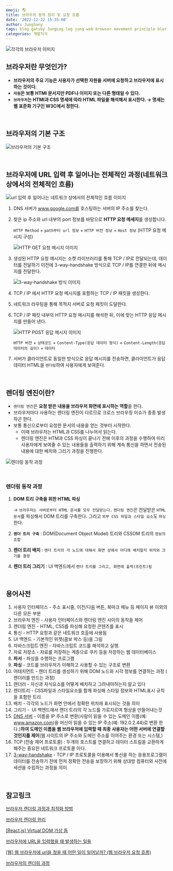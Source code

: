 ```yaml
---
emoji: 🌎
title: 브라우저 동작 원리 및 요청 흐름
date: '2022-12-22 15:35:00'
author: JungSany
tags: blog gatsby JungLog log jung web browser movement principle blur
categories: 개발지식
---
```


![각각의 브라우저 이미지](https://t1.daumcdn.net/cfile/tistory/2633363B52F0AAA917)

## 브라우저란 무엇인가?

- **브라우저의 주요 기능은 사용자가 선택한 자원을 서버에 요청하고 브라우저에 표시하는 것이다.**
- **`자원`은 보통 HTMl 문서지만 PDF나 이미지 또는 다른 형태일 수 있다.**
- **`브라우저`는 HTMl과 CSS 명세에 따라 HTML 파일을 해석해서 표시한다. → 명세는 웹 표준화 기구인 W3C에서 정한다.**

<br/>

## 브라우저의 기본 구조

![브라우저의 기본 구조](https://blog.kakaocdn.net/dn/99dKj/btqIl9g441B/2zBd7Ya63bkgHiSdM8Vm4k/img.png)

<br/>

## 브라우저에 URL 입력 후 일어나는 전체적인 과정(네트워크 상에서의 전체적인 흐름)

![url 입력 후 일어나는 네트워크 상에서의 전체적인 흐름 이미지](https://img1.daumcdn.net/thumb/R1280x0/?scode=mtistory2&fname=https%3A%2F%2Ft1.daumcdn.net%2Fcfile%2Ftistory%2F993D344D5C2347F62E)

1. DNS 서버가 www.google.com를 호스팅하는 서버의 IP 주소를 찾는다.
2. 찾은 ip 주소와 url 내부의 port 정보를 바탕으로 **HTTP 요청 메세지**를 생성합니다.

   `HTTP Method` + `path부터 url 정보` + `HTTP 버전 정보` + `Host 정보` (HTTP 요청 메시지 구성)

   ![HTTP GET 요청 메시지 이미지](https://s3.us-west-2.amazonaws.com/secure.notion-static.com/a0b0e375-1b42-4034-a525-583fb1498d73/%E1%84%89%E1%85%B3%E1%84%8F%E1%85%B3%E1%84%85%E1%85%B5%E1%86%AB%E1%84%89%E1%85%A3%E1%86%BA_2022-10-23_%E1%84%8B%E1%85%A9%E1%84%92%E1%85%AE_4.29.44.png?X-Amz-Algorithm=AWS4-HMAC-SHA256&X-Amz-Content-Sha256=UNSIGNED-PAYLOAD&X-Amz-Credential=AKIAT73L2G45EIPT3X45%2F20221222%2Fus-west-2%2Fs3%2Faws4_request&X-Amz-Date=20221222T065622Z&X-Amz-Expires=86400&X-Amz-Signature=b9e2a185ce9a482d790e9282827082109ba6ce049fa73b002a31564ea8b1e0ce&X-Amz-SignedHeaders=host&response-content-disposition=filename%3D%22%25E1%2584%2589%25E1%2585%25B3%25E1%2584%258F%25E1%2585%25B3%25E1%2584%2585%25E1%2585%25B5%25E1%2586%25AB%25E1%2584%2589%25E1%2585%25A3%25E1%2586%25BA%25202022-10-23%2520%25E1%2584%258B%25E1%2585%25A9%25E1%2584%2592%25E1%2585%25AE%25204.29.44.png%22&x-id=GetObject)

3. 생성된 HTTP 요청 메시지는 소켓 라이브러리를 통해 TCP / IP로 전달되는데, 데이터를 전달하기 이전에 3-way-handshake 방식으로 TCP / IP를 연결한 뒤에 메시지를 전달한다.

   ![3-way-handshake 방식 이미지](https://s3.us-west-2.amazonaws.com/secure.notion-static.com/4220179e-94b5-4b3f-b555-7dc1663b3e23/%E1%84%89%E1%85%B3%E1%84%8F%E1%85%B3%E1%84%85%E1%85%B5%E1%86%AB%E1%84%89%E1%85%A3%E1%86%BA_2022-10-23_%E1%84%8B%E1%85%A9%E1%84%92%E1%85%AE_4.33.11.png?X-Amz-Algorithm=AWS4-HMAC-SHA256&X-Amz-Content-Sha256=UNSIGNED-PAYLOAD&X-Amz-Credential=AKIAT73L2G45EIPT3X45%2F20221222%2Fus-west-2%2Fs3%2Faws4_request&X-Amz-Date=20221222T065640Z&X-Amz-Expires=86400&X-Amz-Signature=05704c68dd449d6599f4de43a97102785274271845afcda0b3c65f365a67f25f&X-Amz-SignedHeaders=host&response-content-disposition=filename%3D%22%25E1%2584%2589%25E1%2585%25B3%25E1%2584%258F%25E1%2585%25B3%25E1%2584%2585%25E1%2585%25B5%25E1%2586%25AB%25E1%2584%2589%25E1%2585%25A3%25E1%2586%25BA%25202022-10-23%2520%25E1%2584%258B%25E1%2585%25A9%25E1%2584%2592%25E1%2585%25AE%25204.33.11.png%22&x-id=GetObject)

4. TCP / IP 에서 HTTP 요청 메시지를 포함하는 TCP / IP 패킷을 생성한다.
5. 네트워크 라우팅을 통해 목적지 서버로 요청 패킷이 도달한다.
6. TCP / IP 패킷 내부의 HTTP 요청 메시지를 해석한 뒤, 이에 맞는 HTTP 응답 메시지를 만들어 낸다.

   ![HTTP POST 응답 메시지 이미지](https://s3.us-west-2.amazonaws.com/secure.notion-static.com/602b6b33-9c71-4d04-804a-85caffe036bc/%E1%84%89%E1%85%B3%E1%84%8F%E1%85%B3%E1%84%85%E1%85%B5%E1%86%AB%E1%84%89%E1%85%A3%E1%86%BA_2022-10-23_%E1%84%8B%E1%85%A9%E1%84%92%E1%85%AE_4.35.26.png?X-Amz-Algorithm=AWS4-HMAC-SHA256&X-Amz-Content-Sha256=UNSIGNED-PAYLOAD&X-Amz-Credential=AKIAT73L2G45EIPT3X45%2F20221222%2Fus-west-2%2Fs3%2Faws4_request&X-Amz-Date=20221222T065722Z&X-Amz-Expires=86400&X-Amz-Signature=875bd1267d4fb530b32752f4398d0ea3ed8cb26fd8fd949cdec393e0704a2a9e&X-Amz-SignedHeaders=host&response-content-disposition=filename%3D%22%25E1%2584%2589%25E1%2585%25B3%25E1%2584%258F%25E1%2585%25B3%25E1%2584%2585%25E1%2585%25B5%25E1%2586%25AB%25E1%2584%2589%25E1%2585%25A3%25E1%2586%25BA%25202022-10-23%2520%25E1%2584%258B%25E1%2585%25A9%25E1%2584%2592%25E1%2585%25AE%25204.35.26.png%22&x-id=GetObject)

   `HTTP 버전` + `상태코드` + `Content-Type(응답 데이터 형식)` + `Content-Length(응답 데이터의 길이)` + `데이터`

7. 서버가 클라이언트로 동일한 방식으로 응답 메시지를 전송하면, 클라이언트가 응답 데이터 HTML을 `렌더링`하여 사용자에게 보여준다.

<br/>

## 렌더링 엔진이란?

- `렌더링 엔진`은 **요청 받은 내용을 브라우저 화면에 표시하는 역할**을 한다.
- 브라우저마다 사용하는 렌더링 엔진이 다르므로 크로스 브라우징 이슈가 종종 발생하곤 한다.
- 보통 통신으로부터 요청한 문서의 내용을 얻는 것부터 시작한다.
  - 이때 브라우저는 HTML과 CSS를 나누어서 읽는다.
  - 렌더링 엔진은 HTM과 CSS 파싱이 끝나기 전에 이후의 과정을 수행하여 미리 사용자에게 보여줄 수 있는 내용들을 출력하기 위해 계속 통신을 하면서 전송된 내용에 대한 배치와 그리기 과정을 진행한다.

![렌더링 동작 과정](https://velog.velcdn.com/images/soopy368/post/485f811b-3601-4248-aff3-d773d54af9a1/image.png)

<br/>

### 렌더링 동작 과정

1. **DOM 트리 구축을 위한 HTML 파싱**

   → `브라우저는 서버로부터 HTML 문서를 모두 전달받는다.` `렌더링 엔진`은 전달받은 `HTML 문서`를 파싱해서 DOM 트리를 구축한다. 그리고 `외부 CSS 파일과 스타일 요소`도 `파싱`한다.

2. **`렌더 트리 구축`** : DOM(Document Object Model) 트리와 CSSOM 트리의 `정보의 조합`
3. **렌더 트리 배치** : `렌더 트리의 각 노드에 대해서 화면 상에서 어디에 배치할지 위치와 크기를 결정`
4. **렌더 트리 그리기** : UI 백엔드에서 `렌더 트리를 그리고, 화면에 출력(프린트)됨`

<br/>

## 용어사전

1. 사용자 인터페이스 - 주소 표시줄, 이전/다음 버튼, 북마크 메뉴 등 페이지 뷰 이외의 다른 모든 부분
2. 브라우저 엔진 - 사용자 인터페이스와 렌더링 엔진 사이의 동작을 제어
3. 렌더링 엔진 - HTML, CSS를 파싱해 요청한 콘텐츠를 표시
4. 통신 - HTTP 요청과 같은 네트워크 호출에 사용됨
5. UI 백엔드 - 기본적인 위젯(콤보 박스 등)을 그림
6. 자바스크립트 엔진 - 자바스크립트 코드를 해석하고 실행.
7. 자료 저장소 - 자료를 저장하는 계층으로 쿠키 등을 저장하는 웹 데이터베이스
8. **파서** - 파싱을 수행하는 프로그램
9. **파싱** - 코드를 브라우저가 이해하고 사용할 수 있는 구조로 변환
10. 어태치먼트 - 렌더 트리를 생성하기 위해 DOM 노드와 시각 정보를 연결하는 과정 ( 렌더러를 만드는 과정)
11. 렌더러 - 자신과 자식요소를 어떻게 배치하고 그려내야하는지 알고 있다
12. 렌더트리 - CSS파일과 스타일요소를 함께 파싱해 스타일 정보와 HTML표시 규칙을 포함한 트리
13. 배치 - 각각의 노드가 화면 안에서 정확한 위치에 표시되는 것을 의미
14. 그리기 -  UI 백엔드에서 랜더 트리의 각 노드를 가로지르며 형상을 만들어내는것
15. [DNS 서버](https://aws.amazon.com/ko/route53/what-is-dns/) - 이름을 IP 주소로 변환(사람이 읽을 수 있는 도메인 이름(예: www.amazon.com)을 머신이 읽을 수 있는 IP 주소(예: 192.0.2.44)로 변환 한다.)**하여 도메인 이름을 웹 브라우저에 입력할 때 최종 사용자는 어떤 서버에 연결할 것인지를 제어**(웹 사이트의 IP 주소와 도메인 주소를 이어주는 환경 또는 시스템,)
16. TCP (전송 제어 프로토콜) : 두개의 호스트를 연결하고 데이터 스트림을 교환하게 해주는 중요한 네트워크 프로토콜 이다.
17. [3-way-handshake](https://mindnet.tistory.com/entry/%EB%84%A4%ED%8A%B8%EC%9B%8C%ED%81%AC-%EC%89%BD%EA%B2%8C-%EC%9D%B4%ED%95%B4%ED%95%98%EA%B8%B0-22%ED%8E%B8-TCP-3-WayHandshake-4-WayHandshake) - TCP / IP 프로토콜을 이용해서 통신을 하는 응용프로그램이 데이터를 전송하기 전에 먼저 정확한 전송을 보장하기 위해 상대방 컴퓨터와 사전에 세션을 수립하는 과정을 의미

<br/>

## 참고링크

[브라우저 렌더링 과정과 최적화 방법](https://velog.io/@wiostz98kr/%EB%B8%8C%EB%9D%BC%EC%9A%B0%EC%A0%80-%EB%A0%8C%EB%8D%94%EB%A7%81-%EA%B3%BC%EC%A0%95%EA%B3%BC-%EC%B5%9C%EC%A0%81%ED%99%94-%EB%B0%A9%EB%B2%95)

[브라우저 렌더링 원리](https://velog.io/@soopy368/%EB%B8%8C%EB%9D%BC%EC%9A%B0%EC%A0%80-%EB%A0%8C%EB%8D%94%EB%A7%81-%EC%9B%90%EB%A6%AC)

[[React.js] Virtual DOM 가상 돔](https://velog.io/@minbr0ther/React.js-Virtual-DOM-%EA%B0%80%EC%83%81-%EB%8F%94)

[브라우저에 URL을 입력했을 때 발생하는 일들](https://deveric.tistory.com/97)

[[웹] 웹 브라우저에 url을 쳤을 때 어떤 일이 일어날까? (웹 브라우저 요청 흐름)](https://velog.io/@sewonkim/%EC%9B%B9-%EC%9B%B9-%EB%B8%8C%EB%9D%BC%EC%9A%B0%EC%A0%80%EC%97%90-url%EC%9D%84-%EC%B3%A4%EC%9D%84-%EB%95%8C-%EC%96%B4%EB%96%A4-%EC%9D%BC%EC%9D%B4-%EC%9D%BC%EC%96%B4%EB%82%A0%EA%B9%8C-%EC%9B%B9-%EB%B8%8C%EB%9D%BC%EC%9A%B0%EC%A0%80-%EC%9A%94%EC%B2%AD-%ED%9D%90%EB%A6%84)

[브라우저의 렌더링 과정](https://velog.io/@younoah/browser-rendering-path#%EB%A0%8C%EB%8D%94%EB%A7%81-%EC%84%B1%EB%8A%A5-%EA%B0%9C%EC%84%A0%ED%95%98%EA%B8%B0)

<br/>

```toc

```
